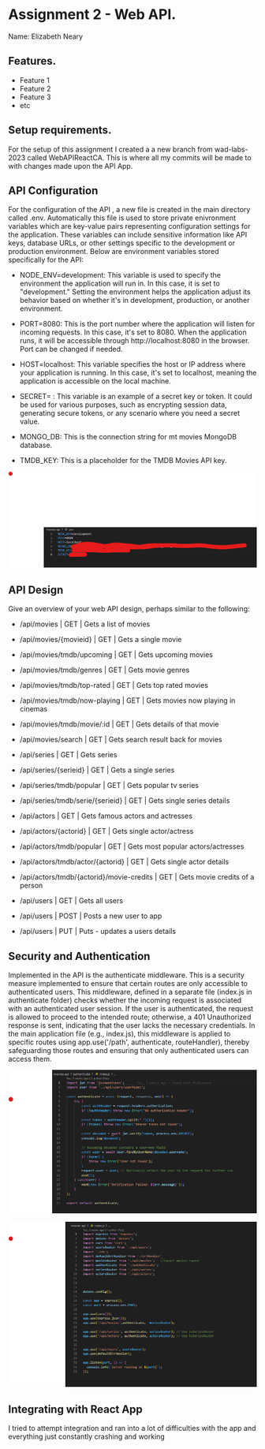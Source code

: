 # Assignment 2 - Web API.

Name: Elizabeth Neary



## Features.
 
 + Feature 1 
 + Feature 2 
 + Feature 3 
 + etc



## Setup requirements.

For the setup of this assignment I created a a new branch from wad-labs-2023 called WebAPIReactCA. This is where all my commits will be made to with changes made upon the API App.




## API Configuration

For the configuration of the API , a new file is created in the main directory called .env. Automatically this file is used to store private enivronment variables 
which are key-value pairs representing configuration settings for the application. These variables can include sensitive information like API keys, database URLs, or other settings specific to the development or production environment. Below are environment variables stored specifically for the API: 

+ NODE_ENV=development: This variable is used to specify the environment the application will run in. In this case, it is set to "development." Setting the environment helps the application adjust its behavior based on whether it's in development, production, or another environment.

+ PORT=8080: This is the port number where the application will listen for incoming requests. In this case, it's set to 8080. When the application runs, it will be accessible through http://localhost:8080 in the browser. Port can be changed if needed.

+ HOST=localhost: This variable specifies the host or IP address where your application is running. In this case, it's set to localhost, meaning the application is accessible on the local machine. 

+ SECRET= : This variable is an example of a secret key or token. It could be used for various purposes, such as encrypting session data, generating secure tokens, or any scenario where you need a secret value. 

+ MONGO_DB: This is the connection string for mt movies MongoDB database.

+ TMDB_KEY: This is a placeholder for the TMDB Movies API key.



![Alt text](image-1.png)




## API Design
Give an overview of your web API design, perhaps similar to the following: 

- /api/movies | GET | Gets a list of movies 
- /api/movies/{movieid} | GET | Gets a single movie 
- /api/movies/tmdb/upcoming | GET | Gets upcoming movies
- /api/movies/tmdb/genres | GET | Gets movie genres
- /api/movies/tmdb/top-rated | GET | Gets top rated movies
- /api/movies/tmdb/now-playing | GET | Gets movies now playing in cinemas
- /api/movies/tmdb/movie/:id | GET | Gets details of that movie 
- /api/movies/search | GET | Gets search result back for movies


- /api/series | GET | Gets series
- /api/series/{serieid} | GET | Gets a single series
- /api/series/tmdb/popular | GET | Gets popular tv series
- /api/series/tmdb/serie/{serieid} | GET | Gets single series details

- /api/actors | GET | Gets famous actors and actresses
- /api/actors/{actorid} | GET | Gets single actor/actress
- /api/actors/tmdb/popular | GET | Gets most popular actors/actresses
- /api/actors/tmdb/actor/{actorid} | GET | Gets single actor details
- /api/actors/tmdb/{actorid}/movie-credits | GET | Gets movie credits of a person


- /api/users | GET | Gets all users
- /api/users | POST | Posts a new user to app
- /api/users | PUT | Puts - updates a users details



## Security and Authentication

Implemented in the API is the authenticate middleware. This is a security measure implemented to ensure that certain routes are only accessible to authenticated users. This middleware, defined in a separate file (index.js in authenticate folder) checks whether the incoming request is associated with an authenticated user session. If the user is authenticated, the request is allowed to proceed to the intended route; otherwise, a 401 Unauthorized response is sent, indicating that the user lacks the necessary credentials. In the main application file (e.g., index.js), this middleware is applied to specific routes using app.use('/path', authenticate, routeHandler), thereby safeguarding those routes and ensuring that only authenticated users can access them.


![Alt text](image-2.png)

![Alt text](image-3.png)





## Integrating with React App

I tried to attempt integration and ran into a lot of difficulties with the app and everything just constantly crashing and working



